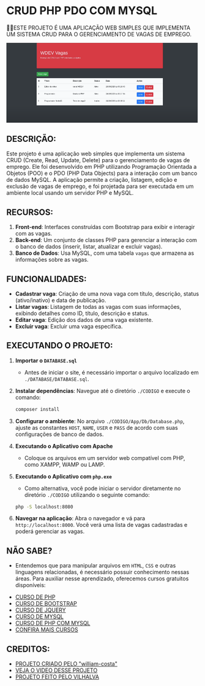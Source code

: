 # CRUD PHP PDO COM MYSQL
👨‍🏫ESTE PROJETO É UMA APLICAÇÃO WEB SIMPLES QUE IMPLEMENTA UM SISTEMA CRUD PARA O GERENCIAMENTO DE VAGAS DE EMPREGO.

<img src="FOTO.png" align="center" width="500"> <br> 

## DESCRIÇÃO:
Este projeto é uma aplicação web simples que implementa um sistema CRUD (Create, Read, Update, Delete) para o gerenciamento de vagas de emprego. Ele foi desenvolvido em PHP utilizando Programação Orientada a Objetos (POO) e o PDO (PHP Data Objects) para a interação com um banco de dados MySQL. A aplicação permite a criação, listagem, edição e exclusão de vagas de emprego, e foi projetada para ser executada em um ambiente local usando um servidor PHP e MySQL.

## RECURSOS:
1. **Front-end**: Interfaces construídas com Bootstrap para exibir e interagir com as vagas.
2. **Back-end**: Um conjunto de classes PHP para gerenciar a interação com o banco de dados (inserir, listar, atualizar e excluir vagas).
3. **Banco de Dados**: Usa MySQL, com uma tabela `vagas` que armazena as informações sobre as vagas.

## FUNCIONALIDADES:
- **Cadastrar vaga**: Criação de uma nova vaga com título, descrição, status (ativo/inativo) e data de publicação.
- **Listar vagas**: Listagem de todas as vagas com suas informações, exibindo detalhes como ID, título, descrição e status.
- **Editar vaga**: Edição dos dados de uma vaga existente.
- **Excluir vaga**: Excluir uma vaga específica.

## EXECUTANDO O PROJETO:
1. **Importar o `DATABASE.sql`**  
   - Antes de iniciar o site, é necessário importar o arquivo localizado em `./DATABASE/DATABASE.sql`.

2. **Instalar dependências**:
   Navegue até o diretório `./CODIGO` e execute o comando:
   ```bash
   composer install
   ```

3. **Configurar o ambiente**:
   No arquivo `./CODIGO/App/Db/Database.php`, ajuste as constantes `HOST`, `NAME`, `USER` e `PASS` de acordo com suas configurações de banco de dados.

4. **Executando o Aplicativo com Apache**  
   - Coloque os arquivos em um servidor web compatível com PHP, como XAMPP, WAMP ou LAMP.

5. **Executando o Aplicativo com `php.exe`**  
   - Como alternativa, você pode iniciar o servidor diretamente no diretório `./CODIGO` utilizando o seguinte comando:

   ```bash
   php -S localhost:8080
   ```

6. **Navegar na aplicação**:
   Abra o navegador e vá para `http://localhost:8000`. Você verá uma lista de vagas cadastradas e poderá gerenciar as vagas.

## NÃO SABE?
- Entendemos que para manipular arquivos em `HTML`, `CSS` e outras linguagens relacionadas, é necessário possuir conhecimento nessas áreas. Para auxiliar nesse aprendizado, oferecemos cursos gratuitos disponíveis:
* [CURSO DE PHP](https://github.com/VILHALVA/CURSO-DE-PHP)
* [CURSO DE BOOTSTRAP](https://github.com/VILHALVA/CURSO-DE-BOOTSTRAP)
* [CURSO DE JQUERY](https://github.com/VILHALVA/CURSO-DE-JQUERY)
* [CURSO DE MYSQL](https://github.com/VILHALVA/CURSO-DE-MYSQL)
* [CURSO DE PHP COM MYSQL](https://github.com/VILHALVA/CURSO-DE-PHP-COM-MYSQL)
* [CONFIRA MAIS CURSOS](https://github.com/VILHALVA?tab=repositories&q=+topic:CURSO)

## CREDITOS:
- [PROJETO CRIADO PELO "william-costa"](https://github.com/william-costa/wdev-crud-php-pdo-mysql)
- [VEJA O VIDEO DESSE PROJETO](https://youtu.be/uG64BgrlX7o?si=L_DOuO9XE46AXKLt)
- [PROJETO FEITO PELO VILHALVA](https://github.com/VILHALVA)




